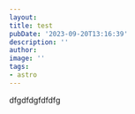 ```yaml
---
layout: 
title: test
pubDate: '2023-09-20T13:16:39'
description: ''
author: 
image: ''
tags:
- astro
---
```


dfgdfdgfdfdfg